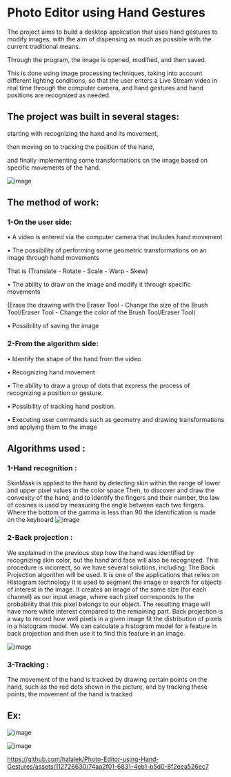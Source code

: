 # Photo Editor using Hand Gestures

The project aims to build a desktop application that uses hand gestures to modify images, with the aim of dispensing as much as possible with the current traditional means. 

Through the program, the image is opened, modified, and then saved.

This is done using image processing techniques, taking into account different lighting conditions, so that the user enters a Live Stream video in real time through the computer camera, and hand gestures and hand positions are recognized as needed.

## The project was built in several stages:
starting with recognizing the hand and its movement, 

then moving on to tracking the position of the hand, 

and finally implementing some transformations on the image based on specific movements of the hand.

![image](https://github.com/halalek/Photo-Editor-using-Hand-Gestures/assets/112726630/26de4333-1da2-4b19-8772-a163691759ba)


## The method of work:
### 1-On the user side:
• A video is entered via the computer camera that includes hand movement

• The possibility of performing some geometric transformations on an image through hand movements

That is (Translate - Rotate - Scale - Warp - Skew)

• The ability to draw on the image and modify it through specific movements

(Erase the drawing with the Eraser Tool - Change the size of the Brush Tool/Eraser Tool - Change the color of the Brush Tool/Eraser Tool)

• Possibility of saving the image

               




   ### 2-From the algorithm side:
• Identify the shape of the hand from the video

• Recognizing hand movement

• The ability to draw a group of dots that express the process of recognizing a position or gesture.

• Possibility of tracking hand position.

• Executing user commands such as geometry and drawing transformations and applying them to the image


## Algorithms used :
### 1-Hand recognition :
SkinMask is applied to the hand by detecting skin within the range of lower and upper pixel values in the color space
Then, to discover and draw the convexity of the hand, and to identify the fingers and their number, the law of cosines is used by measuring the angle between each two fingers.
Where the bottom of the gamma is less than 90 the identification is made on the keyboard
![image](https://github.com/halalek/Photo-Editor-using-Hand-Gestures/assets/112726630/99a0684d-e027-49f0-8f0a-1613dabdd120)


### 2-Back projection :
We explained in the previous step how the hand was identified by recognizing skin color, but the hand and face will also be recognized. This procedure is incorrect, so we have several solutions, including: The Back Projection algorithm will be used.
   It is one of the applications that relies on Histogram technology
It is used to segment the image or search for objects of interest in the image. It creates an image of the same size (for each channel) as our input image, where each pixel corresponds to the probability that this pixel belongs to our object. The resulting image will have more white interest compared to the remaining part. Back projection is a way to record how well pixels in a given image fit the distribution of pixels in a histogram model. We can calculate a histogram model for a feature in back projection and then use it to find this feature in an image.

![image](https://github.com/halalek/Photo-Editor-using-Hand-Gestures/assets/112726630/56320a9e-cdd5-4274-aa41-527c485364c6)

### 3-Tracking :
The movement of the hand is tracked by drawing certain points on the hand, such as the red dots shown in the picture, and by tracking these points, the movement of the hand is tracked

## Ex:

![image](https://github.com/halalek/Photo-Editor-using-Hand-Gestures/assets/112726630/34e54203-2d53-4332-aa5e-c87c4a94f85b)

![image](https://github.com/halalek/Photo-Editor-using-Hand-Gestures/assets/112726630/eba0ecac-92e6-4ff6-8cc6-593e29a020ee)







https://github.com/halalek/Photo-Editor-using-Hand-Gestures/assets/112726630/74aa2f01-6831-4eb1-b5d0-8f2eea526ec7



